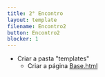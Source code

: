 ```yaml
---
title: 2° Encontro
layout: template
filename: Encontro2
button: Encontro2
blocker: 1
--- 
```

  - Criar a pasta "templates"
	- Criar a página <a href="#" onclick="Mudarestado('base')">Base.html</a>
	<div style="display:none" id="base"><textarea readonly rows='20' cols='100'>oioi
{% raw %}
<html>
<head>
    <meta charset = "utf-8">
    <meta name="viewport" content="width=device-width, initial-scale=1.0">
	<link rel="stylesheet" href="{% static 'css/style.css' %}" />
	<link rel="shortcut icon" href="{% static 'img/favicon.ico' %}" type="image/x-icon" />
	<link rel="icon" href="{% static 'img/favicon.ico' %}" type="image/x-icon" />
	<title>{% block title %}{% endblock %}</title>
</head>
<body id="panorama">
	<!-- Logo MineChest, para alterar o texto piscando alterar: -->
	<img alt="Minecraft" id="logo" src="{% static 'img/minecraft.png' %}" />
	<div id="flashingtext">V 1.0!</div>
	
	<!-- Bloco de conteúdos que se extende a todas as partes do sistema -->
    <main class="container">
        {% block content %}
        
		{% endblock %}
    </main>
	<!-- Fim do Bloco que se extende a outras bases -->
	
	<!-- Texto do footer do sistema -->
	<footer> 
		<span class="left">Nao e Minecraft</span> 
		<span class="right">Nao e da Mojang</span>
	</footer>
</body>
</html>	
{% endraw %}
</textarea></div>


<script>
	function Mudarestado(el) {
        var display = document.getElementById(el).style.display;
        if(display == "block")
            document.getElementById(el).style.display = 'none';
        else
            document.getElementById(el).style.display = 'block';
    }
</script>
